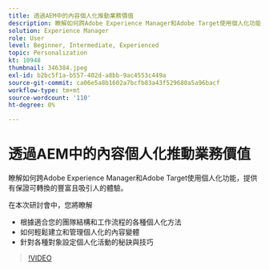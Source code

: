 ```yaml
---
title: 透過AEM中的內容個人化推動業務價值
description: 瞭解如何跨Adobe Experience Manager和Adobe Target使用個人化功能，提供有保證可轉換的豐富且吸引人的體驗。
solution: Experience Manager
role: User
level: Beginner, Intermediate, Experienced
topic: Personalization
kt: 10948
thumbnail: 346384.jpeg
exl-id: b2bc5f1a-b557-402d-a8bb-9ac4553c449a
source-git-commit: ca06e5a8b1602a7bcfb83a43f529680a5a96bacf
workflow-type: tm+mt
source-wordcount: '110'
ht-degree: 0%

---
```


# 透過AEM中的內容個人化推動業務價值

瞭解如何跨Adobe Experience Manager和Adobe Target使用個人化功能，提供有保證可轉換的豐富且吸引人的體驗。

在本次研討會中，您將瞭解

* 根據適合您的團隊結構和工作流程的各種個人化方法
* 如何輕鬆建立和管理個人化的內容變體
* 針對各種對象設定個人化活動的秘訣與技巧

>[!VIDEO](https://video.tv.adobe.com/v/346384/?quality=12&learn=on)
